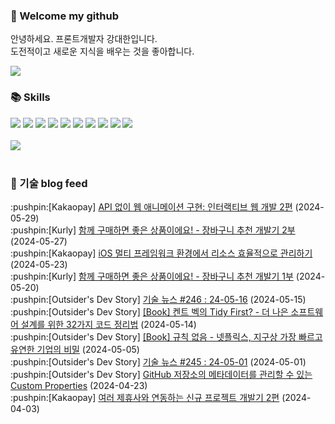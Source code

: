 ### 👋 Welcome my github

안녕하세요. 프론트개발자 강대한입니다.
<br>
도전적이고 새로운 지식을 배우는 것을 좋아합니다.

<!--
![header](https://capsule-render.vercel.app/api?type=Waving&color=auto&height=300&section=header&text=Welcome&fontAlignY=40&desc=KangDaeHan%20github%20&descSize=20&descAlignY=55&animation=fadeIn&fontSize=90)

**KangDaeHan/KangDaeHan** is a ✨ _special_ ✨ repository because its `README.md` (this file) appears on your GitHub profile.

Here are some ideas to get you started:

- 🔭 I’m currently working on ...
- 🌱 I’m currently learning ...
- 👯 I’m looking to collaborate on ...
- 🤔 I’m looking for help with ...
- 💬 Ask me about ...
- 📫 How to reach me: ...
- 😄 Pronouns: ...
- ⚡ Fun fact: ...
-->

<a href="https://twinfamily.github.io" target="_blank"><img src="https://img.shields.io/badge/Blog-121D33?style=flat-square&logo=blogger&logoColor=ffffff"/></a>

### :books: Skills
<a href="#" target="_blank"><img src="https://img.shields.io/badge/React-61DAFB?style=flat-square&logo=react&logoColor=ffffff"/></a>
<a href="#" target="_blank"><img src="https://img.shields.io/badge/Html5-E34F26?style=flat-square&logo=html5&logoColor=ffffff"/></a>
<a href="#" target="_blank"><img src="https://img.shields.io/badge/Javascript-F7DF1E?style=flat-square&logo=javascript&logoColor=ffffff"/></a>
<a href="#" target="_blank"><img src="https://img.shields.io/badge/Cssmodules-000000?style=flat-square&logo=cssmodules&logoColor=ffffff"/></a>
<a href="#" target="_blank"><img src="https://img.shields.io/badge/Node.js-339933?style=flat-square&logo=nodedotjs&logoColor=ffffff"/></a>
<a href="#" target="_blank"><img src="https://img.shields.io/badge/Typescript-3178C6?style=flat-square&logo=typescript&logoColor=ffffff"/></a>
<a href="#" target="_blank"><img src="https://img.shields.io/badge/Git-F05032?style=flat-square&logo=git&logoColor=ffffff"/></a>
<a href="#" target="_blank"><img src="https://img.shields.io/badge/Gitlab-FC6D26?style=flat-square&logo=gitlab&logoColor=ffffff"/></a>
<a href="#" target="_blank"><img src="https://img.shields.io/badge/Webpack-8DD6F9?style=flat-square&logo=webpack&logoColor=ffffff"/></a>
<a href="#" target="_blank"><img src="https://img.shields.io/badge/Vite-646CFF?style=flat-square&logo=vite&logoColor=ffffff"/></a>
<br><br>
<img src="https://github-readme-stats.vercel.app/api/top-langs/?username=KangDaeHan&layout=compact">
<br><br>
### :round_pushpin: 기술 blog feed
<!-- BLOG-POST-LIST:START --><div>:pushpin:[Kakaopay] <a target="_blank" href="https://tech.kakaopay.com/post/dion-interactive-animation-2/">API 없이 웹 애니메이션 구현: 인터랙티브 웹 개발 2편</a> (2024-05-29)</div><div>:pushpin:[Kurly] <a target="_blank" href="http://thefarmersfront.github.io/blog/cart-recommend-model-development_second/">함께 구매하면 좋은 상품이에요! - 장바구니 추천 개발기 2부</a> (2024-05-27)</div><div>:pushpin:[Kakaopay] <a target="_blank" href="https://tech.kakaopay.com/post/ios-manage-resources-in-multi-framework/">iOS 멀티 프레임워크 환경에서 리소스 효율적으로 관리하기</a> (2024-05-23)</div><div>:pushpin:[Kurly] <a target="_blank" href="http://thefarmersfront.github.io/blog/cart-recommend-model-development/">함께 구매하면 좋은 상품이에요! - 장바구니 추천 개발기 1부</a> (2024-05-20)</div><div>:pushpin:[Outsider's Dev Story] <a target="_blank" href="https://blog.outsider.ne.kr/1722">기술 뉴스 #246 : 24-05-16</a> (2024-05-15)</div><div>:pushpin:[Outsider's Dev Story] <a target="_blank" href="https://blog.outsider.ne.kr/1721">[Book] 켄트 벡의 Tidy First? - 더 나은 소프트웨어 설계를 위한 32가지 코드 정리법</a> (2024-05-14)</div><div>:pushpin:[Outsider's Dev Story] <a target="_blank" href="https://blog.outsider.ne.kr/1720">[Book] 규칙 없음 - 넷플릭스, 지구상 가장 빠르고 유연한 기업의 비밀</a> (2024-05-05)</div><div>:pushpin:[Outsider's Dev Story] <a target="_blank" href="https://blog.outsider.ne.kr/1719">기술 뉴스 #245 : 24-05-01</a> (2024-05-01)</div><div>:pushpin:[Outsider's Dev Story] <a target="_blank" href="https://blog.outsider.ne.kr/1718">GitHub 저장소의 메타데이터를 관리할 수 있는 Custom Properties</a> (2024-04-23)</div><div>:pushpin:[Kakaopay] <a target="_blank" href="https://tech.kakaopay.com/post/katfun-joy-multiple-biz-partner-02/">여러 제휴사와 연동하는 신규 프로젝트 개발기 2편</a> (2024-04-03)</div><!-- BLOG-POST-LIST:END -->

<!-- ![Anurag's GitHub stats](https://github-readme-stats.vercel.app/api?username=KangDaeHan&show_icons=true&theme=radical) -->
